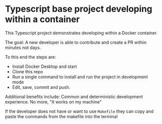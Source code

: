 # Typescript base project developing within a container

This Typescript project demonstrates developing within a Docker container.

The goal: A new developer is able to contribute and create a PR within minutes not days.

To this end the steps are:

- Install Docker Desktop and start
- Clone this repo
- Run a single command to install and run the project in development mode
- Edit, save, commit and push.

Additional benefits include: Common and deterministic development experience. No more, "It works on my machine"

If the developer does not have or want to use `Makefile` they can copy and paste the commands from the makefile into the
terminal
